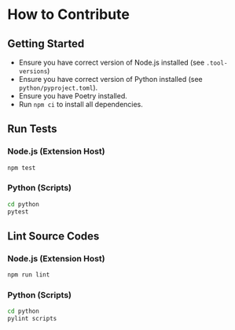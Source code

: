 # How to Contribute

## Getting Started

- Ensure you have correct version of Node.js installed (see `.tool-versions`)
- Ensure you have correct version of Python installed (see
  `python/pyproject.toml`).
- Ensure you have Poetry installed.
- Run `npm ci` to install all dependencies.

## Run Tests

### Node.js (Extension Host)

```sh
npm test
```

### Python (Scripts)

```sh
cd python
pytest
```

## Lint Source Codes

### Node.js (Extension Host)

```sh
npm run lint
```

### Python (Scripts)

```sh
cd python
pylint scripts
```
